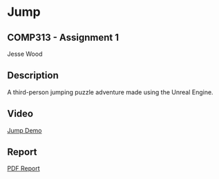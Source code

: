 # Jump
## COMP313 - Assignment 1
Jesse Wood

## Description
A third-person jumping puzzle adventure made using the Unreal Engine.

## Video 
[Jump Demo](https://www.youtube.com/watch?v=R1xpIcRARMc)

## Report 
[PDF Report](https://github.com/woodRock/Jump/blob/master/report.pdf)

